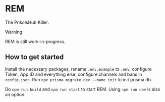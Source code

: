 # REM
The PrikolsHub Killer.

> [!WARNING]
> REM is still work-in-progress.

## How to get started

Install the necessary packages, rename `.env.example` to `.env`, configure Token, App ID and everything else, configure channels and bans in `config.json`. Run `npx prisma migrate dev --name init` to init prisma db.

Do `npm run build` and `npm run start` to start REM. Using `npm run dev` is also an option.